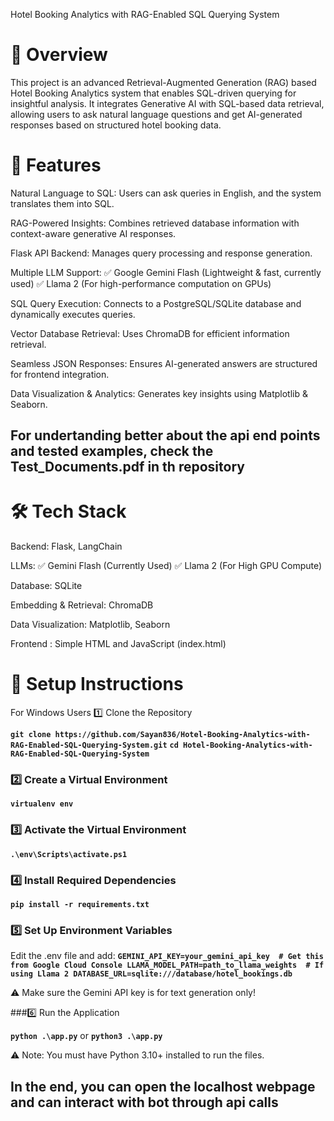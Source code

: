 Hotel Booking Analytics with RAG-Enabled SQL Querying System
# 📌 Overview
This project is an advanced Retrieval-Augmented Generation (RAG) based Hotel Booking Analytics system that enables SQL-driven querying for insightful analysis. It integrates Generative AI with SQL-based data retrieval, allowing users to ask natural language questions and get AI-generated responses based on structured hotel booking data.

# 🚀 Features
Natural Language to SQL: Users can ask queries in English, and the system translates them into SQL.

RAG-Powered Insights: Combines retrieved database information with context-aware generative AI responses.

Flask API Backend: Manages query processing and response generation.

Multiple LLM Support:
✅ Google Gemini Flash (Lightweight & fast, currently used)
✅ Llama 2 (For high-performance computation on GPUs)

SQL Query Execution: Connects to a PostgreSQL/SQLite database and dynamically executes queries.

Vector Database Retrieval: Uses ChromaDB for efficient information retrieval.

Seamless JSON Responses: Ensures AI-generated answers are structured for frontend integration.

Data Visualization & Analytics: Generates key insights using Matplotlib & Seaborn.

## For undertanding better about the api end points and tested examples, check the Test_Documents.pdf in th repository

# 🛠️ Tech Stack
Backend: Flask, LangChain

LLMs:
✅ Gemini Flash (Currently Used)
✅ Llama 2 (For High GPU Compute)

Database: SQLite

Embedding & Retrieval: ChromaDB 

Data Visualization: Matplotlib, Seaborn

Frontend : Simple HTML and JavaScript (index.html)

# 📌 Setup Instructions
For Windows Users
1️⃣ Clone the Repository

**`git clone https://github.com/Sayan836/Hotel-Booking-Analytics-with-RAG-Enabled-SQL-Querying-System.git`**
**`cd Hotel-Booking-Analytics-with-RAG-Enabled-SQL-Querying-System`**
### 2️⃣ Create a Virtual Environment

**`virtualenv env`**
### 3️⃣ Activate the Virtual Environment

**`.\env\Scripts\activate.ps1`**

### 4️⃣ Install Required Dependencies

**`pip install -r requirements.txt`**

### 5️⃣ Set Up Environment Variables
Edit the .env file and add:
**`
GEMINI_API_KEY=your_gemini_api_key  # Get this from Google Cloud Console
LLAMA_MODEL_PATH=path_to_llama_weights  # If using Llama 2
DATABASE_URL=sqlite:///database/hotel_bookings.db
`**

⚠️ Make sure the Gemini API key is for text generation only!

###6️⃣ Run the Application

**`python .\app.py`**
or
**`python3 .\app.py`**

⚠️ Note: You must have Python 3.10+ installed to run the files.
## In the end, you can open the localhost webpage and can interact with bot through api calls


